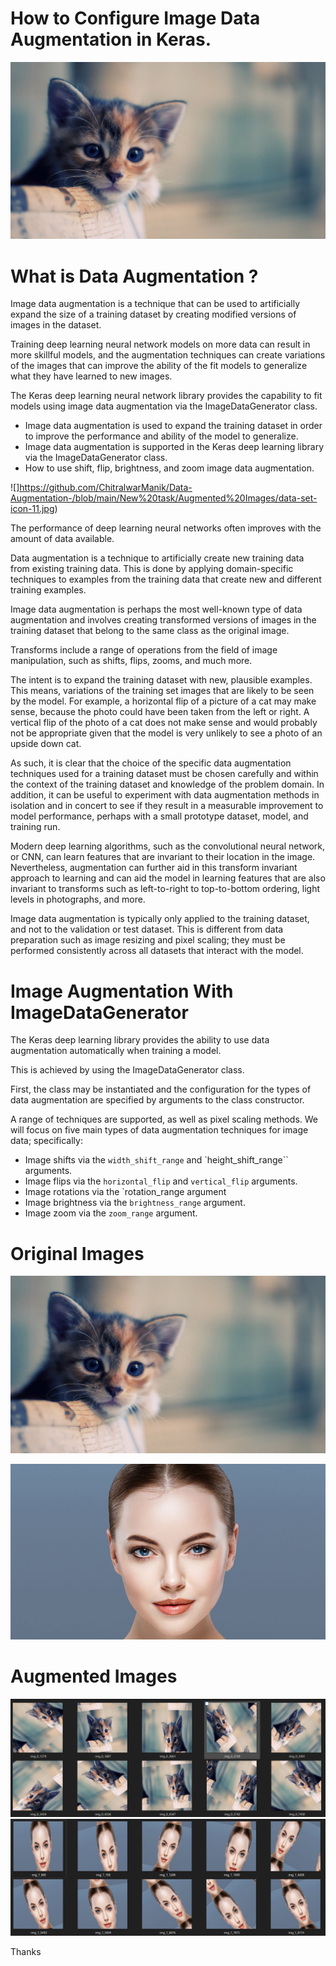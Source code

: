 # How to Configure Image Data Augmentation in Keras.

![](https://github.com/ChitralwarManik/Data-Augmentation-/blob/main/New%20task/images/cat.jpg)

# What is Data Augmentation ?

Image data augmentation is a technique that can be used to artificially expand the size of a training dataset by creating modified versions of images in the dataset.

Training deep learning neural network models on more data can result in more skillful models, and the augmentation techniques can create variations of the images that can improve the ability of the fit models to generalize what they have learned to new images.

The Keras deep learning neural network library provides the capability to fit models using image data augmentation via the ImageDataGenerator class.

* Image data augmentation is used to expand the training dataset in order to improve the performance and ability of the model to generalize.
* Image data augmentation is supported in the Keras deep learning library via the ImageDataGenerator class.
* How to use shift, flip, brightness, and zoom image data augmentation.

![]https://github.com/ChitralwarManik/Data-Augmentation-/blob/main/New%20task/Augmented%20Images/data-set-icon-11.jpg)

The performance of deep learning neural networks often improves with the amount of data available.

Data augmentation is a technique to artificially create new training data from existing training data. This is done by applying domain-specific techniques to examples from the training data that create new and different training examples.

Image data augmentation is perhaps the most well-known type of data augmentation and involves creating transformed versions of images in the training dataset that belong to the same class as the original image.

Transforms include a range of operations from the field of image manipulation, such as shifts, flips, zooms, and much more.

The intent is to expand the training dataset with new, plausible examples. This means, variations of the training set images that are likely to be seen by the model. For example, a horizontal flip of a picture of a cat may make sense, because the photo could have been taken from the left or right. A vertical flip of the photo of a cat does not make sense and would probably not be appropriate given that the model is very unlikely to see a photo of an upside down cat.

As such, it is clear that the choice of the specific data augmentation techniques used for a training dataset must be chosen carefully and within the context of the training dataset and knowledge of the problem domain. In addition, it can be useful to experiment with data augmentation methods in isolation and in concert to see if they result in a measurable improvement to model performance, perhaps with a small prototype dataset, model, and training run.

Modern deep learning algorithms, such as the convolutional neural network, or CNN, can learn features that are invariant to their location in the image. Nevertheless, augmentation can further aid in this transform invariant approach to learning and can aid the model in learning features that are also invariant to transforms such as left-to-right to top-to-bottom ordering, light levels in photographs, and more.

Image data augmentation is typically only applied to the training dataset, and not to the validation or test dataset. This is different from data preparation such as image resizing and pixel scaling; they must be performed consistently across all datasets that interact with the model.

# Image Augmentation With ImageDataGenerator
The Keras deep learning library provides the ability to use data augmentation automatically when training a model.

This is achieved by using the ImageDataGenerator class.

First, the class may be instantiated and the configuration for the types of data augmentation are specified by arguments to the class constructor.

A range of techniques are supported, as well as pixel scaling methods. We will focus on five main types of data augmentation techniques for image data; specifically:

* Image shifts via the `width_shift_range` and `height_shift_range`` arguments.
* Image flips via the `horizontal_flip` and `vertical_flip` arguments.
* Image rotations via the `rotation_range argument
* Image brightness via the `brightness_range` argument.
* Image zoom via the `zoom_range` argument.

# Original Images
![](https://github.com/ChitralwarManik/Data-Augmentation-/blob/main/New%20task/images/cat.jpg)

![](https://github.com/ChitralwarManik/Data-Augmentation-/blob/main/New%20task/images/face.jpg)

# Augmented Images
![](https://github.com/ChitralwarManik/Data-Augmentation-/blob/main/New%20task/Augmented%20Images/Capture.PNG)
![](https://github.com/ChitralwarManik/Data-Augmentation-/blob/main/New%20task/Augmented%20Images/Capture1.PNG)

Thanks
